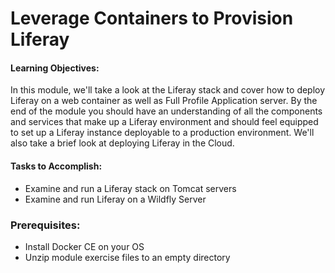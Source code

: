 # Leverage Containers to Provision Liferay

<div class="ahead">
<h4>Learning Objectives:</h4>
In this module, we'll take a look at the Liferay stack and cover how to deploy Liferay on a web container as well as Full Profile Application server. By the end of the module you should have an understanding of all the components and services that make up a Liferay environment and should feel equipped to set up a Liferay instance deployable to a production environment. We'll also take a brief look at deploying Liferay in the Cloud.

<h4>Tasks to Accomplish:</h4>
<ul>
	<li>Examine and run a Liferay stack on Tomcat servers</li>
	<li>Examine and run Liferay on a Wildfly Server</li>
</ul>
	
<h3>Prerequisites:</h3>
<ul>
	<li>Install Docker CE on your OS</li>
	<li>Unzip module exercise files to an empty directory</li>
</ul>
</div>
